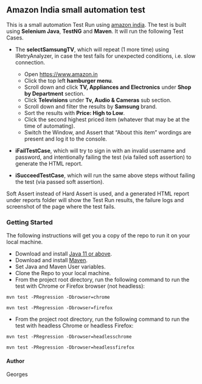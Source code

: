 ## Amazon India small automation test

This is a small automation Test Run using [amazon india](https://amazon.in). The test is built using **Selenium Java**, **TestNG** and **Maven**. It will run the following Test Cases.

+ The **selectSamsungTV**, which will repeat (1 more time) using IRetryAnalyzer, in case the test fails for unexpected conditions, i.e. slow connection.

  - Open https://www.amazon.in
  - Click the top left **hamburger menu**.
  - Scroll down and click **TV, Appliances and Electronics** under **Shop by Department** section.
  - Click **Televisions** under **Tv, Audio & Cameras** sub section.
  - Scroll down and filter the results by **Samsung** brand.
  - Sort the results with **Price: High to Low**.
  - Click the second highest priced item (whatever that may be at the time of automating).
  - Switch the Window, and Assert that “About this item” wordings are present and log it to the console.

+ **iFailTestCase**, which will try to sign in with an invalid username and password, and intentionally failing the test (via failed soft assertion) to generate the HTML report.

+ **iSucceedTestCase**, which will run the same above steps without failing the test (via passed soft assertion).

Soft Assert instead of Hard Assert is used, and a generated HTML report under reports folder will show the Test Run results, the failure logs and screenshot of the page where the test fails.

### Getting Started
The following instructions will get you a copy of the repo to run it on your local machine.

- Download and install [Java 11 or above](https://www.oracle.com/java/technologies/downloads/).
- Download and install [Maven](https://maven.apache.org/download.cgi).
- Set Java and Maven User variables.
- Clone the Repo to your local machine.
- From the project root directory, run the following command to run the test with Chrome or Firefox browser (not headless):
```
mvn test -PRegression -Dbrowser=chrome
```

```
mvn test -PRegression -Dbrowser=firefox
```
- From the project root directory, run the following command to run the test with headless Chrome or headless Firefox:
```
mvn test -PRegression -Dbrowser=headlesschrome
```
```
mvn test -PRegression -Dbrowser=headlessfirefox
```

#### Author

Georges
